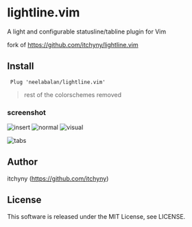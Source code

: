 # lightline.vim
A light and configurable statusline/tabline plugin for Vim

fork of https://github.com/itchyny/lightline.vim

## Install
```
 Plug 'neelabalan/lightline.vim'
```
> rest of the colorschemes removed
> 
### screenshot

![insert](https://i.imgur.com/zynzL3I.png)
![normal](https://i.imgur.com/6BBpjIk.png)
![visual](https://i.imgur.com/h8Z9tFU.png)


![tabs](https://i.imgur.com/4wrPFGH.png)

## Author
itchyny (https://github.com/itchyny)

## License
This software is released under the MIT License, see LICENSE.
